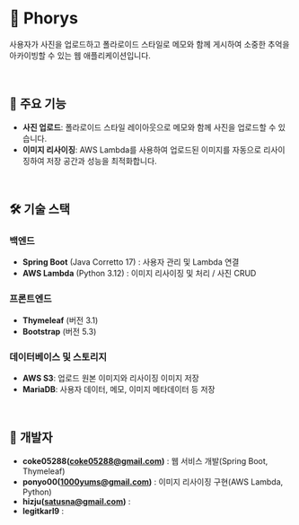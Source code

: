# 📸 Phorys

사용자가 사진을 업로드하고 폴라로이드 스타일로 메모와 함께 게시하여 소중한 추억을 아카이빙할 수 있는 웹 애플리케이션입니다. 

<br>

## 🌟 주요 기능

- **사진 업로드**: 폴라로이드 스타일 레이아웃으로 메모와 함께 사진을 업로드할 수 있습니다.
- **이미지 리사이징**: AWS Lambda를 사용하여 업로드된 이미지를 자동으로 리사이징하여 저장 공간과 성능을 최적화합니다.

<br>

## 🛠️ 기술 스택

### 백엔드
- **Spring Boot** (Java Corretto 17) : 사용자 관리 및 Lambda 연결
- **AWS Lambda** (Python 3.12) : 이미지 리사이징 및 처리 / 사진 CRUD

### 프론트엔드
- **Thymeleaf** (버전 3.1)
- **Bootstrap** (버전 5.3)

### 데이터베이스 및 스토리지
- **AWS S3**: 업로드 원본 이미지와 리사이징 이미지 저장
- **MariaDB**: 사용자 데이터, 메모, 이미지 메타데이터 등 저장

<br>

## 👥 개발자

- **coke05288(coke05288@gmail.com)** : 웹 서비스 개발(Spring Boot, Thymeleaf)
- **ponyo00(1000yums@gmail.com)** : 이미지 리사이징 구현(AWS Lambda, Python) 
- **hizju(satusna@gmail.com)** :
- **legitkarl9** : 

<br>
